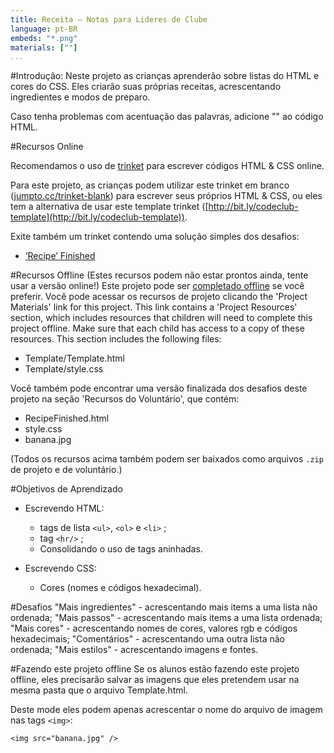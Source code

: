 ```yaml
---
title: Receita — Notas para Lideres de Clube
language: pt-BR
embeds: "*.png"
materials: [""]
...
```


#Introdução:
Neste projeto as crianças aprenderão sobre listas do HTML e cores do CSS. Eles criarão suas próprias receitas, acrescentando ingredientes e modos de preparo.

Caso tenha problemas com acentuação das palavras, adicione "<meta charset="utf-8">" ao código HTML.

#Recursos Online 

Recomendamos o uso de [trinket](https://trinket.io/) para escrever códigos HTML & CSS online.

Para este projeto, as crianças podem utilizar este trinket em branco ([jumpto.cc/trinket-blank](http:/jumpto.cc/trinket-blank)) para escrever seus próprios HTML & CSS, ou eles tem a alternativa de usar este template trinket ([http://bit.ly/codeclub-template](http://bit.ly/codeclub-template)).

Exite também um trinket contendo uma solução simples dos desafios:

+ [‘Recipe’ Finished](https://trinket.io/html/c0fd9b40cd)


#Recursos Offline 
(Estes recursos podem não estar prontos ainda, tente usar a versão online!)
Este projeto pode ser [completado offline](https://www.codeclubprojects.org/en-GB/resources/webdev-working-offline/) se você preferir. Você pode acessar os recursos de projeto clicando  the 'Project Materials' link for this project. This link contains a 'Project Resources' section, which includes resources that children will need to complete this project offline. Make sure that each child has access to a copy of these resources. This section includes the following files:

+ Template/Template.html
+ Template/style.css

Você também pode encontrar uma versão finalizada dos desafios deste projeto na seção 'Recursos do Voluntário', que contém:

+ RecipeFinished.html
+ style.css
+ banana.jpg

(Todos os recursos acima também podem ser baixados como arquivos `.zip` de projeto e de voluntário.)

#Objetivos de Aprendizado
+ Escrevendo HTML:
	+ tags de lista `<ul>`, `<ol>` e `<li>` ;
	+ tag `<hr/>` ;
	+ Consolidando o uso de tags aninhadas.

+ Escrevendo CSS:
	+ Cores (nomes e códigos hexadecimal).

#Desafios
"Mais ingredientes" - acrescentando mais items a uma lista não ordenada;
"Mais passos" - acrescentando mais items a uma lista ordenada;
"Mais cores" - acrescentando nomes de cores, valores rgb e códigos hexadecimais;
"Comentários" - acrescentando uma outra lista não ordenada;
"Mais estilos" - acrescentando imagens e fontes.

#Fazendo este projeto offline
Se os alunos estão fazendo este projeto offline, eles precisarão salvar as imagens que eles pretendem usar na mesma pasta que o arquivo Template.html.

Deste mode eles podem apenas acrescentar o nome do arquivo de imagem nas tags `<img>`:

```
<img src="banana.jpg" />
```